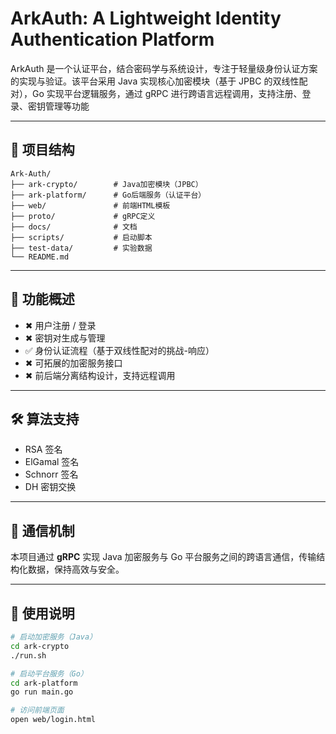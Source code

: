 # ArkAuth: A Lightweight Identity Authentication Platform

ArkAuth 是一个认证平台，结合密码学与系统设计，专注于轻量级身份认证方案的实现与验证。该平台采用 Java 实现核心加密模块（基于 JPBC 的双线性配对），Go 实现平台逻辑服务，通过 gRPC 进行跨语言远程调用，支持注册、登录、密钥管理等功能

---

## 🔧 项目结构

```
Ark-Auth/
├── ark-crypto/        # Java加密模块（JPBC）
├── ark-platform/      # Go后端服务（认证平台）
├── web/               # 前端HTML模板
├── proto/             # gRPC定义
├── docs/              # 文档
├── scripts/           # 启动脚本
├── test-data/         # 实验数据
└── README.md
```

---

## 🔐 功能概述

- ✖ 用户注册 / 登录
- ✖ 密钥对生成与管理
- ✅ 身份认证流程（基于双线性配对的挑战-响应）
- ✖ 可拓展的加密服务接口
- ✖ 前后端分离结构设计，支持远程调用

---

## 🛠 算法支持

- RSA 签名
- ElGamal 签名
- Schnorr 签名
- DH 密钥交换

---

## 📡 通信机制

本项目通过 **gRPC** 实现 Java 加密服务与 Go 平台服务之间的跨语言通信，传输结构化数据，保持高效与安全。

---

## 📂 使用说明

```bash
# 启动加密服务（Java）
cd ark-crypto
./run.sh

# 启动平台服务（Go）
cd ark-platform
go run main.go

# 访问前端页面
open web/login.html
```

